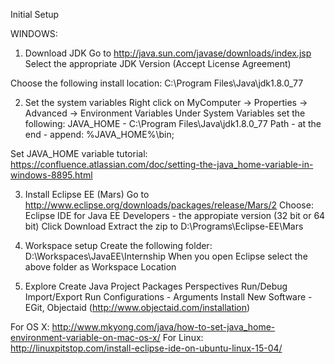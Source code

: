 Initial Setup

WINDOWS:
1) Download JDK
Go to http://java.sun.com/javase/downloads/index.jsp
Select the appropriate JDK Version (Accept License Agreement)

Choose the following install location:  C:\Program Files\Java\jdk1.8.0_77

2) Set the system variables
Right click on MyComputer -> Properties -> Advanced ->  Environment Variables
Under System Variables set the following:
JAVA_HOME - C:\Program Files\Java\jdk1.8.0_77
Path - at the end - append: %JAVA_HOME%\bin;

Set JAVA_HOME variable tutorial:  https://confluence.atlassian.com/doc/setting-the-java_home-variable-in-windows-8895.html

3) Install Eclipse EE (Mars)
Go to http://www.eclipse.org/downloads/packages/release/Mars/2
Choose: Eclipse IDE for Java EE Developers - the appropiate version (32 bit or 64 bit)
Click Download
Extract the zip to D:\Programs\Eclipse-EE\Mars


4) Workspace setup
Create the following folder: D:\Workspaces\JavaEE\Internship
When you open Eclipse select the above folder as Workspace Location

5) Explore
Create Java Project
Packages
Perspectives
Run/Debug
Import/Export
Run Configurations - Arguments
Install New Software - EGit, Objectaid (http://www.objectaid.com/installation)



For OS X: http://www.mkyong.com/java/how-to-set-java_home-environment-variable-on-mac-os-x/
For Linux: http://linuxpitstop.com/install-eclipse-ide-on-ubuntu-linux-15-04/